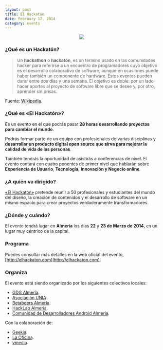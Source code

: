 ```yaml
---
layout: post
title: El Hackatón
date: February 17, 2014
category: events
---
```


<p align="center">
  <img src="http://josejuansanchez.github.io/images/logo_elhackaton.png" />
</p>

### ¿Qué es un Hackatón?

> Un **hackathon** o **hackatón**, es un término usado en las comunidades hacker para referirse a un encuentro de programadores cuyo objetivo es el desarrollo colaborativo de software, aunque en ocasiones puede haber también un componente de hardware. Estos eventos pueden durar entre dos días y una semana. El objetivo es doble: por un lado hacer aportes al proyecto de software libre que se desee y, por otro, aprender sin prisas.

Fuente: [Wikipedia](http://es.wikipedia.org/wiki/Hackathon).

### ¿Qué es &laquo;El Hackatón&raquo;?

Es un evento en el que podrás pasar **28 horas desarrollando proyectos para cambiar el mundo**.

Podrás formar parte de un equipo con profesionales de varias disciplinas y **desarrollar un producto digital open source que sirva para mejorar la calidad de vida de las personas**.

También tendrás la oportunidad de asistirás a conferencias de nivel. El evento contará con cuatro ponentes de primer nivel que hablarán sobre **Experiencia de Usuario**, **Tecnología**, **Innovación y Negocio online**.

### ¿A quién va dirigido?

[&laquo;El Hackatón&raquo;](http://elhackaton.com) pretende reunir a 50 profesionales y estudiantes del mundo del diseño, la creación de contenidos y el desarrollo de software en un mismo espacio para crear proyectos verdaderamente transformadores.

### ¿Dónde y cuándo?

El evento tendrá lugar en **Almería** los días **22** y **23 de Marzo de 2014**, en un lugar muy céntrico de la capital.

### Programa

Puedes consultar más detalles en la web oficial del evento, [http://elhackaton.com](http://elhackaton.com).

### Organiza

El evento está siendo organizado por los siguientes colectivos locales: 
- [GDG Almería](https://plus.google.com/100779332357161488372/posts).
- [Asociación UNIA](http://unia.ual.es).
- [Betabeers Almería](http://betabeers.com/community/betabeers-almeria-25/).
- [HackLab Almería](http://hacklabalmeria.net). 
- [Comunidad de Desarrolladores Android Almería](https://plus.google.com/u/0/communities/105420979515011141876).

Con la colaboración de: 
- [Geekia](http://www.geekia.es). 
- [La Oficina](http://laoficinacultural.org).
- [vmedia](http://www.vmedia.es).
